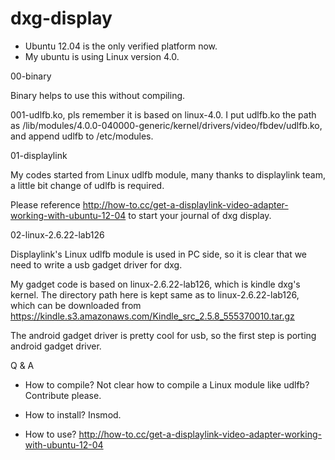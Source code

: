 # dxg-display

- Ubuntu 12.04 is the only verified platform now.
- My ubuntu is using Linux version 4.0.

00-binary

Binary helps to use this without compiling.

001-udlfb.ko, pls remember it is based on linux-4.0. I put udlfb.ko the path as  /lib/modules/4.0.0-040000-generic/kernel/drivers/video/fbdev/udlfb.ko, and append udlfb to /etc/modules.

01-displaylink

My codes started from Linux udlfb module, many thanks to displaylink team, a little bit change of udlfb is required.

Please reference http://how-to.cc/get-a-displaylink-video-adapter-working-with-ubuntu-12-04 to start your journal of dxg display.

02-linux-2.6.22-lab126

Displaylink's Linux udlfb module is used in PC side, so it is clear that we need to write a usb gadget driver for dxg.

My gadget code is based on linux-2.6.22-lab126, which is kindle dxg's kernel. The directory path here is kept same as to linux-2.6.22-lab126, which can be downloaded from https://kindle.s3.amazonaws.com/Kindle_src_2.5.8_555370010.tar.gz

The android gadget driver is pretty cool for usb, so the first step is porting android gadget driver.

Q & A

- How to compile?
Not clear how to compile a Linux module like udlfb? Contribute please.

- How to install?
Insmod.

- How to use?
http://how-to.cc/get-a-displaylink-video-adapter-working-with-ubuntu-12-04
